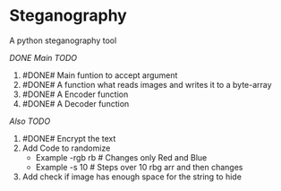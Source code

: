 # Steganography
A python steganography tool

*DONE* *Main TODO*
1. #DONE# Main funtion to accept argument 
2. #DONE# A function what reads images and writes it to a byte-array
3. #DONE# A Encoder function
4. #DONE# A Decoder function

*Also TODO*
1. #DONE# Encrypt the text
2. Add Code to randomize
     + Example -rgb rb # Changes only Red and Blue
     + Example -s 10   # Steps over 10 rbg arr and then changes
3. Add check if image has enough space for the string to hide
